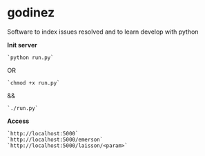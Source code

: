 # godinez
Software to index issues resolved and to learn develop with python

**Init server**

	`python run.py`

OR

	`chmod +x run.py`
&& 

	`./run.py`

**Access**

	`http://localhost:5000`
	`http://localhost:5000/emerson`
	`http://localhost:5000/laisson/<param>`
